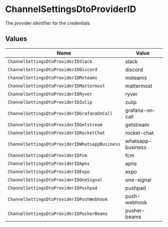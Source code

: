 # ChannelSettingsDtoProviderID

The provider identifier for the credentials


## Values

| Name                                           | Value                                          |
| ---------------------------------------------- | ---------------------------------------------- |
| `ChannelSettingsDtoProviderIDSlack`            | slack                                          |
| `ChannelSettingsDtoProviderIDDiscord`          | discord                                        |
| `ChannelSettingsDtoProviderIDMsteams`          | msteams                                        |
| `ChannelSettingsDtoProviderIDMattermost`       | mattermost                                     |
| `ChannelSettingsDtoProviderIDRyver`            | ryver                                          |
| `ChannelSettingsDtoProviderIDZulip`            | zulip                                          |
| `ChannelSettingsDtoProviderIDGrafanaOnCall`    | grafana-on-call                                |
| `ChannelSettingsDtoProviderIDGetstream`        | getstream                                      |
| `ChannelSettingsDtoProviderIDRocketChat`       | rocket-chat                                    |
| `ChannelSettingsDtoProviderIDWhatsappBusiness` | whatsapp-business                              |
| `ChannelSettingsDtoProviderIDFcm`              | fcm                                            |
| `ChannelSettingsDtoProviderIDApns`             | apns                                           |
| `ChannelSettingsDtoProviderIDExpo`             | expo                                           |
| `ChannelSettingsDtoProviderIDOneSignal`        | one-signal                                     |
| `ChannelSettingsDtoProviderIDPushpad`          | pushpad                                        |
| `ChannelSettingsDtoProviderIDPushWebhook`      | push-webhook                                   |
| `ChannelSettingsDtoProviderIDPusherBeams`      | pusher-beams                                   |